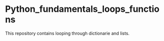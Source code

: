 # Python_fundamentals_loops_functions

This repository contains looping through dictionarie and lists.
